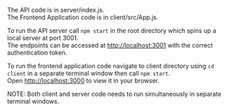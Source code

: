 The API code is in server/index.js.\
The Frontend Application code is in client/src/App.js.

To run the API server call `npm start` in the root directory which spins up a local server at port 3001.\
The endpoints can be accessed at [http://localhost:3001](http://localhost:3001) with the correct authentication token.

To run the frontend application code navigate to client directory using `cd client` in a separate terminal window then call `npm start`.\
Open [http://localhost:3000](http://localhost:3000) to view it in your browser.

NOTE: Both client and server code needs to run simultaneously in separate terminal windows.
